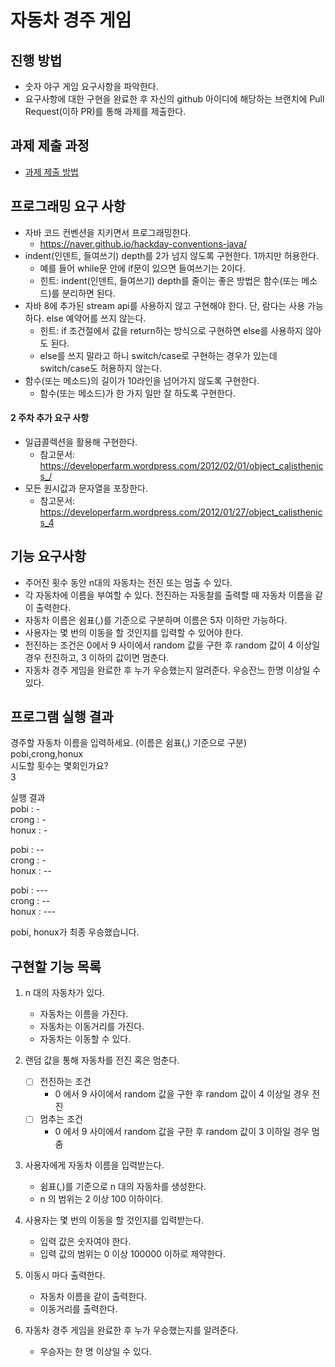 # 자동차 경주 게임
## 진행 방법
* 숫자 야구 게임 요구사항을 파악한다.
* 요구사항에 대한 구현을 완료한 후 자신의 github 아이디에 해당하는 브랜치에 Pull Request(이하 PR)를 통해 과제를 제출한다.

## 과제 제출 과정
* [과제 제출 방법](https://github.com/next-step/nextstep-docs/tree/master/precourse)

## 프로그래밍 요구 사항

+ 자바 코드 컨벤션을 지키면서 프로그래밍한다.
  + https://naver.github.io/hackday-conventions-java/
+ indent(인덴트, 들여쓰기) depth를 2가 넘지 않도록 구현한다. 1까지만 허용한다. 
  + 예를 들어 while문 안에 if문이 있으면 들여쓰기는 2이다.
  + 힌트: indent(인덴트, 들여쓰기) depth를 줄이는 좋은 방법은 함수(또는 메소드)를 분리하면 된다.
+ 자바 8에 추가된 stream api를 사용하지 않고 구현해야 한다. 단, 람다는 사용 가능하다. else 예약어를 쓰지 않는다.
  + 힌트: if 조건절에서 값을 return하는 방식으로 구현하면 else를 사용하지 않아도 된다.
  + else를 쓰지 말라고 하니 switch/case로 구현하는 경우가 있는데 switch/case도 허용하지 않는다.
+ 함수(또는 메소드)의 길이가 10라인을 넘어가지 않도록 구현한다.
  + 함수(또는 메소드)가 한 가지 일만 잘 하도록 구현한다.

#### 2 주차 추가 요구 사항
+ 일급콜렉션을 활용해 구현한다.
  + 참고문서: https://developerfarm.wordpress.com/2012/02/01/object_calisthenics_/
+ 모든 원시값과 문자열을 포장한다.
  + 참고문서: https://developerfarm.wordpress.com/2012/01/27/object_calisthenics_4

## 기능 요구사항
+ 주어진 횟수 동안 n대의 자동차는 전진 또는 멈출 수 있다.
+ 각 자동차에 이름을 부여할 수 있다. 전진하는 자동찰를 출력할 때 자동차 이름을 같이 출력한다.
+ 자동차 이름은 쉼표(,)를 기준으로 구분하며 이름은 5자 이하만 가능하다.
+ 사용자는 몇 번의 이동을 할 것인지를 입력할 수 있어야 한다.
+ 전진하는 조건은 0에서 9 사이에서 random 값을 구한 후 random 값이 4 이상일 경우 전진하고, 3 이하의 값이면 멈춘다.
+ 자동차 경주 게임을 완료한 후 누가 우승했는지 알려준다. 우승잔느 한명 이상일 수 있다.

## 프로그램 실행 결과 
경주할 자동차 이름을 입력하세요. (이름은 쉼표(,) 기준으로 구분)  
pobi,crong,honux  
시도할 횟수는 몇회인가요?  
3

실행 결과  
pobi : -  
crong : -  
honux : -  

pobi : --  
crong : -  
honux : --  

pobi : ---  
crong : --  
honux : ---  

pobi, honux가 최종 우승했습니다.

## 구현할 기능 목록
1. n 대의 자동차가 있다.
   - 자동차는 이름을 가진다.
   - 자동차는 이동거리를 가진다.
   - 자동차는 이동할 수 있다.
    
  
2. 랜덤 값을 통해 자동차를 전진 혹은 멈춘다. 
   - [ ] 전진하는 조건  
     - 0 에서 9 사이에서 random 값을 구한 후 random 값이 4 이상일 경우 전진
   - [ ] 멈추는 조건  
     - 0 에서 9 사이에서 random 값을 구한 후 random 값이 3 이하일 경우 멈춤


3. 사용자에게 자동차 이름을 입력받는다. 
   - 쉼표(,)를 기준으로 n 대의 자동차를 생성한다.
   - n 의 범위는 2 이상 100 이하이다.


4. 사용자는 몇 번의 이동을 할 것인지를 입력받는다.
   - 입력 값은 숫자여야 한다.
   - 입력 값의 범위는 0 이상 100000 이하로 제약한다.


5. 이동시 마다 출력한다.
   - 자동차 이름을 같이 출력한다.
   - 이동거리를 출력한다.


6. 자동차 경주 게임을 완료한 후 누가 우승했는지를 알려준다.
   - 우승자는 한 명 이상일 수 있다.
 

